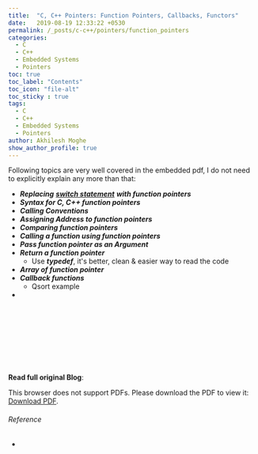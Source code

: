 ```yaml
---
title:  "C, C++ Pointers: Function Pointers, Callbacks, Functors"
date:   2019-08-19 12:33:22 +0530
permalink: /_posts/c-c++/pointers/function_pointers
categories:
  - C
  - C++
  - Embedded Systems
  - Pointers
toc: true
toc_label: "Contents"
toc_icon: "file-alt"
toc_sticky : true
tags:
  - C
  - C++
  - Embedded Systems
  - Pointers
author: Akhilesh Moghe
show_author_profile: true
---
```


Following topics are very well covered in the embedded pdf, I do not need to explicitly explain any more than that:
  - __*Replacing*__ __*<u>switch statement</u>*__ __*with function pointers*__
  - __*Syntax for C, C++ function pointers*__
  - __*Calling Conventions*__
  - __*Assigning Address to function pointers*__
  - __*Comparing function pointers*__
  - __*Calling a function using function pointers*__
  - __*Pass function pointer as an Argument*__
  - __*Return a function pointer*__
    - Use __*typedef*__, it's better, clean & easier way to read the code
  - __*Array of function pointer*__
  - __*Callback functions*__
    - Qsort example
  - 
    
__Read full original Blog__:
<object data="/assets/docs/c-cpp/pointers/FuncPtrCallbacksCallingConventionFunctors.pdf" type="application/pdf" width="1150px" height="1000px">
  <embed src="/assets/docs/c-cpp/pointers/FuncPtrCallbacksCallingConventionFunctors.pdf">
      <p>This browser does not support PDFs. Please download the PDF to view it: <a href="/assets/docs/c-cpp/pointers/FuncPtrCallbacksCallingConventionFunctors.pdf">Download PDF</a>.</p>
  </embed>
</object>

###### Reference
  - 


